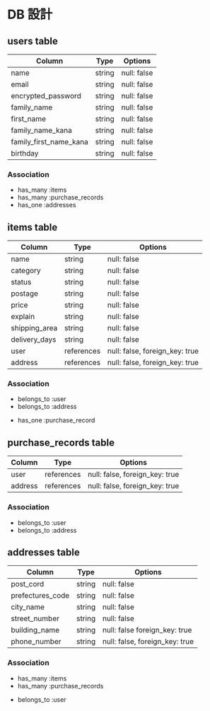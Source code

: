# DB 設計

## users table

| Column                | Type                | Options                   |
|-----------------------|---------------------|---------------------------|
| name                  | string              | null: false               |
| email                 | string              | null: false               |
| encrypted_password    | string              | null: false               |
| family_name           | string              | null: false               |
| first_name            | string              | null: false               |
| family_name_kana      | string              | null: false               |
| family_first_name_kana| string              | null: false               |
| birthday              | string              | null: false               |


### Association

* has_many :items
* has_many :purchase_records
* has_one  :addresses

## items table

| Column           | Type       | Options                        |
|------------------|------------|--------------------------------|
| name             | string     | null: false                    |
| category         | string     | null: false                    |
| status           | string     | null: false                    |
| postage          | string     | null: false                    |
| price            | string     | null: false                    |
| explain          | string     | null: false                    |
| shipping_area    | string     | null: false                    |
| delivery_days    | string     | null: false                    |
| user             | references | null: false, foreign_key: true |
| address          | references | null: false, foreign_key: true |

### Association

- belongs_to :user
- belongs_to :address
* has_one    :purchase_record

## purchase_records table

| Column      | Type       | Options                        |
|-------------|------------|--------------------------------|
| user        | references | null: false, foreign_key: true |
| address     | references | null: false, foreign_key: true |

### Association

- belongs_to :user
- belongs_to :address

## addresses table

| Column           | Type       | Options                        |
|------------------|------------|--------------------------------|
| post_cord        | string     | null: false                    |
| prefectures_code | string     | null: false                    |
| city_name        | string     | null: false                    |
| street_number    | string     | null: false                    |
| building_name    | string     | null: false  foreign_key: true |
| phone_number     | string     | null: false, foreign_key: true |

### Association

* has_many :items
* has_many :purchase_records
- belongs_to :user
